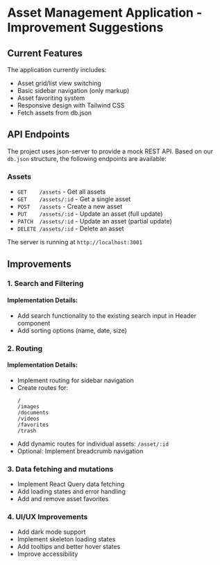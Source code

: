 # Asset Management Application - Improvement Suggestions

## Current Features

The application currently includes:

- Asset grid/list view switching
- Basic sidebar navigation (only markup)
- Asset favoriting system
- Responsive design with Tailwind CSS
- Fetch assets from db.json

## API Endpoints

The project uses json-server to provide a mock REST API. Based on our `db.json` structure, the following endpoints are available:

### Assets

- `GET    /assets` - Get all assets
- `GET    /assets/:id` - Get a single asset
- `POST   /assets` - Create a new asset
- `PUT    /assets/:id` - Update an asset (full update)
- `PATCH  /assets/:id` - Update an asset (partial update)
- `DELETE /assets/:id` - Delete an asset

The server is running at `http://localhost:3001`

## Improvements

### 1. Search and Filtering

#### Implementation Details:

- Add search functionality to the existing search input in Header component
- Add sorting options (name, date, size)

### 2. Routing

#### Implementation Details:

- Implement routing for sidebar navigation
- Create routes for:
  ```
  /
  /images
  /documents
  /videos
  /favorites
  /trash
  ```
- Add dynamic routes for individual assets: `/asset/:id`
- Optional: Implement breadcrumb navigation

### 3. Data fetching and mutations

- Implement React Query data fetching
- Add loading states and error handling
- Add and remove asset favorites

### 4. UI/UX Improvements

- Add dark mode support
- Implement skeleton loading states
- Add tooltips and better hover states
- Improve accessibility
